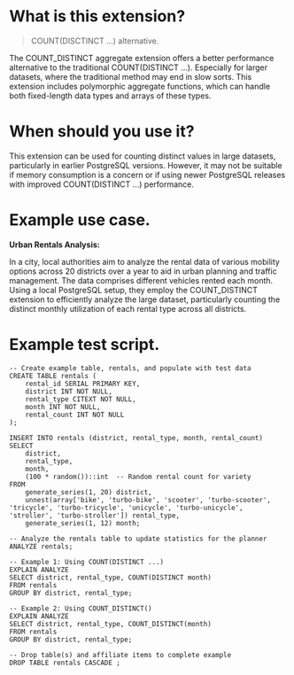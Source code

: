 # What is this extension?

> COUNT(DISCTINCT ...) alternative.

The COUNT_DISTINCT aggregate extension offers a better performance alternative to the traditional COUNT(DISTINCT ...). Especially for larger datasets, where the traditional method may end in slow sorts. This extension includes polymorphic aggregate functions, which can handle both fixed-length data types and arrays of these types.

# When should you use it?

This extension can be used for counting distinct values in large datasets, particularly in earlier PostgreSQL versions. However, it may not be suitable if memory consumption is a concern or if using newer PostgreSQL releases with improved COUNT(DISTINCT ...) performance.

# Example use case.

**Urban Rentals Analysis:**

In a city, local authorities aim to analyze the rental data of various mobility options across 20 districts over a year to aid in urban planning and traffic management. The data comprises different vehicles rented each month. Using a local PostgreSQL setup, they employ the COUNT_DISTINCT extension to efficiently analyze the large dataset, particularly counting the distinct monthly utilization of each rental type across all districts.

# Example test script.

```
-- Create example table, rentals, and populate with test data
CREATE TABLE rentals (
    rental_id SERIAL PRIMARY KEY,
    district INT NOT NULL,
    rental_type CITEXT NOT NULL,
    month INT NOT NULL,
    rental_count INT NOT NULL
);

INSERT INTO rentals (district, rental_type, month, rental_count)
SELECT
    district,
    rental_type,
    month,
    (100 * random())::int  -- Random rental count for variety
FROM
    generate_series(1, 20) district,
    unnest(array['bike', 'turbo-bike', 'scooter', 'turbo-scooter', 'tricycle', 'turbo-tricycle', 'unicycle', 'turbo-unicycle', 'stroller', 'turbo-stroller']) rental_type,
    generate_series(1, 12) month;

-- Analyze the rentals table to update statistics for the planner
ANALYZE rentals;

-- Example 1: Using COUNT(DISTINCT ...)
EXPLAIN ANALYZE
SELECT district, rental_type, COUNT(DISTINCT month)
FROM rentals
GROUP BY district, rental_type;

-- Example 2: Using COUNT_DISTINCT()
EXPLAIN ANALYZE
SELECT district, rental_type, COUNT_DISTINCT(month)
FROM rentals
GROUP BY district, rental_type;

-- Drop table(s) and affiliate items to complete example
DROP TABLE rentals CASCADE ;
```

